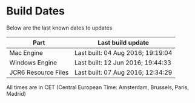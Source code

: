 # Build Dates

Below are the last known dates to updates

Part | Last build update
-----|-----
Mac Engine | Last built: 04 Aug 2016; 19:19:04
Windows Engine | Last built: 12 Jun 2016; 19:44:33
JCR6 Resource Files | Last built: 07 Aug 2016; 12:34:29
All times are in CET (Central European Time: Amsterdam, Brussels, Paris, Madrid)



